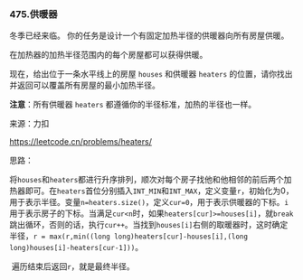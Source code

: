 ### 475.供暖器

冬季已经来临。 你的任务是设计一个有固定加热半径的供暖器向所有房屋供暖。

在加热器的加热半径范围内的每个房屋都可以获得供暖。

现在，给出位于一条水平线上的房屋 `houses` 和供暖器 `heaters` 的位置，请你找出并返回可以覆盖所有房屋的最小加热半径。

**注意**：所有供暖器 `heaters` 都遵循你的半径标准，加热的半径也一样。



来源：力扣

https://leetcode.cn/problems/heaters/



思路：

​		将`houses`和`heaters`都进行升序排列，顺次对每个房子找他和他相邻的前后两个加热器即可。在`heaters`首位分别插入`INT_MIN`和`INT_MAX`，定义变量`r`，初始化为0，用于表示半径。变量`n=heaters.size()`，定义`cur=0`，用于表示供暖器的下标。`i`用于表示房子的下标。当满足`cur<n`时，如果`heaters[cur]>=houses[i]`，就`break`跳出循环，否则的话，执行`cur++`。当找到`houses[i]`右侧的取暖器时，这时确定半径，`r = max(r,min((long long)heaters[cur]-houses[i],(long long)houses[i]-heaters[cur-1]))`。

​		遍历结束后返回`r`，就是最终半径。